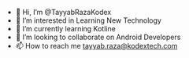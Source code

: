 - 👋 Hi, I’m @TayyabRazaKodex
- 👀 I’m interested in Learning New Technology
- 🌱 I’m currently learning Kotline
- 💞️ I’m looking to collaborate on Android Developers
- 📫 How to reach me tayyab.raza@kodextech.com
<!---
TayyabRazaKodex/TayyabRazaKodex is a ✨ special ✨ repository because its `README.md` (this file) appears on your GitHub profile.
You can click the Preview link to take a look at your changes.
--->
